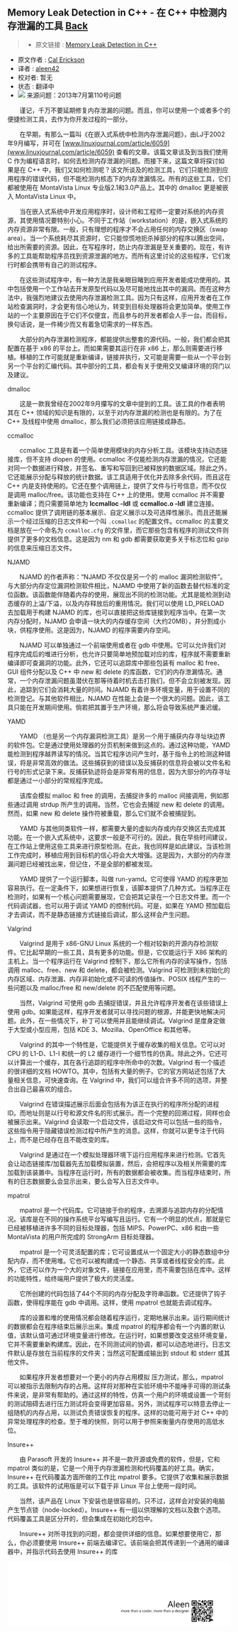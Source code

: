## Memory Leak Detection in C++ - 在 C++ 中检测内存泄漏的工具 [**Back**](./../translation.md)

> * 原文链接 : [Memory Leak Detection in C++](http://www.linuxjournal.com/article/6556?page=0,0)
* 原文作者 : [Cal Erickson](http://www.linuxjournal.com/user/801087)
* 译者 : [aleen42](https://github.com/aleen42) 
* 校对者: 暂无
* 状态 :  翻译中
* <img src="./cover110.small.jpg"> 来源问题：2013年7月第110号问题



&#160; &#160; &#160; &#160;谨记，千万不要延期修复内存泄漏的问题。而且，你可以使用一个或者多个的便捷检测工具，去作为你开发过程的一部分。

&#160; &#160; &#160; &#160;在早期，有那么一篇叫《在嵌入式系统中检测内存泄漏问题》，由LJ于2002年9月编写，并可在 [www.linuxjournal.com/article/6059](www.linuxjournal.com/article/6059) 查看的文章。该篇文章谈及到当我们使用 C 作为编程语言时，如何去检测内存泄漏的问题。而接下来，这篇文章将探讨如果是在 C++ 中，我们又如何检测呢？该文所谈及的检测工具，它们只能检测到应用程序的错误代码，但不能检测内核态下的内存泄漏情况。所有的这些工具，它们都被使用在 MontaVista Linux 专业版2.1和3.0产品上。其中的 dmalloc 更是被嵌入 MontaVista Linux 中。

&#160; &#160; &#160; &#160;当在嵌入式系统中开发应用程序时，设计师和工程师一定要对系统的内存资源，其使用情况要特别小心。不同于工作站（workstation）的是，嵌入式系统的内存资源非常有限。一般，只有理想的程序才不会占用任何的内存交换区（swap area）。当一个系统耗尽其资源时，它只能惊慌地扼杀掉部分的程序以腾出空间，给出所需要的资源。因此，在写程序时，防止内存泄漏是至关重要的。现在，有许多的工具能帮助程序员找到资源泄漏的地方。而所有这里讨论的这些程序，它们发行时都会携带有自己的测试程序。

&#160; &#160; &#160; &#160;在这些测试程序中，有一种方法是我亲眼目睹到应用开发者能成功使用的。其中包括使用一个工作站去开发原型代码以及尽可能地找出其中的漏洞。而在这种方法中，我强烈地建议去使用内存泄漏检测工具。因为只有这样，应用开发者在工作站检查漏洞时，才会更有信心地认为，转变到目标处理器将会更加简单。使用工作站的一个主要原因在于它们不仅便宜，而且参与的开发者都会人手一台。而目标，换句话说，是一件稀少而又有着急切需求的一样东西。

&#160; &#160; &#160; &#160;大部分的內存泄漏检测程序，都能提供出整套的源代码。一般，我们都会把其配置在基于 x86 的平台上。而如果需要其运行在非 x86 上，那么则需要进行移植。移植的工作可能就是重新编译，链接并执行，又可能是需要一些从一个平台到另一个平台的汇编代码。其中部分的工具，都会有关于使用交叉编译环境的窍门以及建议。

dmalloc

&#160; &#160; &#160; &#160;这是一款我曾经在2002年9月攥写的文章中提到的工具。该工具的作者表明其在 C++ 领域的知识是有限的，以至于对内存泄漏的检测也是有限的。为了在 C++ 及线程中使用 dmalloc，那么我们必须把该应用链接成静态。

ccmalloc

&#160; &#160; &#160; &#160;ccmalloc 工具是有着一个简单使用模块的内存分析工具。该模块支持动态链接库，但不支持 dlopen 的使用。ccmalloc 不仅能检测内存泄漏的情况，它还能对同一个数据进行释放，并签名、重写和写回到已被释放的数据区域。除此之外，它还能展示分配与释放的统计数据。该工具适用于优化并去除多余代码，而且这在 C++ 内是支持使用的。它还在整个调用链上，提供了文件与行号信息，而不仅仅是调用 malloc/free。该功能也支持在 C++ 上的使用。使用 ccmalloc 并不需要重新编译；而只需要简单地为 **lccmalloc -ldl** 或 **ccmalloc.o -ldl** 建立连接。ccmalloc 提供了调用链的基本展示、自定义展示以及可选择性展示。而且还能展示一个经过压缩的日志文件和一个叫 `.ccmalloc` 的配置文件。ccmalloc 的主要文档是放在一个命名为 `ccmalloc.cfg` 的文件里，而它那些包含有程序的测试文件则提供了更多的文档信息。这是因为 nm 和 gdb 都需要获取更多关于标志位和 gzip 的信息来压缩日志文件。

NJAMD

&#160; &#160; &#160; &#160;NJAMD 的作者声称：“NJAMD 不仅仅是另一个的 malloc 漏洞检测软件”。与大部分内存定位漏洞检测软件相比，NJAMD 中使用了新的函数去替代标准的定位函数。该函数能伴随着内存的使用，展现出不同的检测功能。尤其是能检测到动态缓存的上溢/下溢，以及内存释放后的重用情况。我们可以使用 LD_PRELOAD 去加载用于构建 NJAMD 的库，也可以直接把这些库链接到程序当中。在第一次内存分配时，NJAMD 会申请一块大的内存缓存空间（大约20MB），并分割成小块，供程序使用。这是因为，NJAMD 的程序需要内存空间。

&#160; &#160; &#160; &#160;NJAMD 可以单独通过一个前端使用或者在 gdb 中使用。它可以允许我们对程序完成后的堆进行分析，也允许只要简单地预加载对应的库，程序就不需要重新编译即可查漏洞的功能。此外，它还可以追踪库中那些包装有 malloc 和 free、GUI 组件分配以及 C++ 中 new 和 delete 的库函数，它们的内存泄漏情况。通常，一个内存泄漏问题虽潜伏在那等待着时机去击打我们，但不会立刻被发现。因此，追踪到它们会消耗大量的时间。NJAMD 有着许多环境变量，用于设置不同的检测登记。与其他软件相比，NJAMD 在性能上会是一个很大的问题。因此，该工具只能在开发期间使用。倘若把其置于生产环境，那么将会导致系统严重迟缓。

YAMD

&#160; &#160; &#160; &#160;YAMD （也是另一个内存漏洞检测工具）是另一个用于捕获内存寻址块边界的软件包。它是通过使用处理器的分页机制来做到这点的。通过这种功能，YAMD 能检测到程序越界读写的情况。当其它程序访问产生时，基于指令上的检测这种错误，将是非常高效的做法。这些捕获到的错误以及反捕获的信息将会被以文件名和行号的形式记录下来。反捕获轨迹将会是非常有用的信息，因为大部分的内存寻址都是通过一小部分的常规程序完成。

&#160; &#160; &#160; &#160;该库会模拟 malloc 和 free 的调用，去捕捉许多的 malloc 间接调用，例如那些通过调用 strdup 所产生的调用。当然，它也会去捕捉 new 和 delete 的调用。然而，如果 new 和 delete 操作符被重载，那么它们就不会被捕捉到。

&#160; &#160; &#160; &#160;YAMD 与其他同类软件一样，都需要大量的虚拟内存或内存交换区去完成其功能。在一个嵌入式系统中，这要求一般是不可行的。因此，我在早些时间建议，在工作站上使用这些工具来进行原型检测。在此，我也同样是如此建议。当该检测工作完成时，移植应用到目标机的信心将会大大增强。这是因为，大部分的内存泄漏问题已经被找出来，但记住，不是全部的都被发现。

&#160; &#160; &#160; &#160;YAMD 提供了一个运行脚本，叫做 run-yamd。它可使得 YAMD 的程序更加容易执行。在一定条件下，如果想进行恢复，该脚本提供了几种方式。当程序正在检测时，如果有一个核心问题需要展现，它会把其记录在一个日志文件里。而一个代码调试器，也可以用于调试 YAMD 的控制代码。可是，如果在 YAMD 预加载后才去调试，而不是静态链接方式链接后调试，那么这样会产生问题。

Valgrind

&#160; &#160; &#160; &#160;Valgrind 是用于 x86-GNU Linux 系统的一个相对较新的开源内存检测软件。它比起早期的一些工具，具有更多的功能。但是，它仅能运行于 X86 架构的主机上。当一个程序运行在 Valgrind 控制下，那么它所有内存的读写操作，包括调用 malloc、free、new 和 delete，都会被检测。Valgrind 可检测到未初始化的内存区域、内存泄漏、内存非初始化或不可读的传值操作、POSIX 线程产生的一些问题以及 malloc/free 和 new/delete 的不匹配使用等问题。

&#160; &#160; &#160; &#160;当然，Valgrind 可使用 gdb 去捕捉错误，并且允许程序开发者在该些错误上使用 gdb。如果能这样，程序开发者就可以寻找问题的根源，并能更快地解决问题。此外，在一些情况下，补丁可以使用并且能继续调试。Valgrind 是度身定做于大型或小型应用，包括 KDE 3、Mozilla、OpenOffice 和其他等。

&#160; &#160; &#160; &#160;Valgrind 的其中一个特性是，它能提供关于缓存收集的相关信息。它可以对 CPU 的 L1-D、L1-I 和统一的 L2 缓存进行一个细节性的仿真。除此之外，它还可以计算出一个缓存，其在各行追踪的程序中所命中的次数。Valgrind 有一个描述的很详细的文档 HOWTO。其中，包括有大量的例子。它的官方网站还包括了大量相关信息，可快速查询。在 Valgrind 中，我们可以组合许多不同的选项，并整合出自己最喜欢的组合。

&#160; &#160; &#160; &#160;Valgrind 在错误描述展示后面会包括有为该正在执行的程序所分配的进程 ID。而地址则是以行号和源文件名的形式展示。而一个完整的回溯过程，同样也会被展示出来。Valgrind 会读取一个启动文件，该启动文件可以包括一些的指令，这些指令用于隐藏错误检测过程中所产生的消息。这样，你就可以更专注于代码上，而不是已经存在且不能改变的库。

&#160; &#160; &#160; &#160;Valgrind 是通过在一个模拟处理器环境下运行应用程序来进行检测。它首先会让动态链接库/加载器先去加载模拟装置，然后，会把程序以及相关所需要的库加载到该装置中。当程序在运行时，所有的数据都会被收集。而当程序结束时，所有的日志数据要么会显示出来，要么会写入日志文件中。

mpatrol

&#160; &#160; &#160; &#160;mpatrol 是一个代码库。它可链接于你的程序，去溯源与追踪内存的分配情况。该库是在不同的操作系统平台写编写且运行。它有一个明显的优点，那就是它已经被移植进许多不同的目标处理器，包括 MIPS、PowerPC、x86 和由一些 MontaVista 的用户所完成的 StrongArm 目标处理器。

&#160; &#160; &#160; &#160;mpatrol 是一个可灵活配置的库；它可设置成从一个固定大小的静态数组中分配内存，而不使用堆。它也可以被构建成一个静态、共享或者线程安全的库。此外，它还可以作为一个大的对象文件，链接在应用里，而不需要包括在库中。这样的功能特性，给终端用户提供了极大的灵活度。

&#160; &#160; &#160; &#160;它所创建的代码包括了44个不同的内存分配及字符串函数。它还提供了钩子函数，使得程序能在 gdb 中调用。这样，使用 mpatrol 也就能去调试程序。

&#160; &#160; &#160; &#160;库的设置和堆的使用情况都会随着程序运行，定期地展示出来。运行期间统计的数据都会在程序结束后展示出来。集成 mpatrol 的程序都会有一个内置的默认值，该默认值可通过环境变量进行修改。在运行时，如果想要改变这些环境变量，它并不需要重新构建库。因此，在不同测试间的协调，都可以动态地进行。日志文件默认是存放在当前程序的文件夹；当然这可配置成输出到 stdout 和 stderr 或其他文件。

&#160; &#160; &#160; &#160;如果程序开发者想要对一个更小的内存占用模拟 压力测试，那么，mpatrol 可以被指示去限制内存的占用。这样将对那种在实验环境中不能唾手可得的测试条件来说，是非常有帮助的。通过这样的特性，仿真一个用户的环境或设置一个苛刻的测试阻碍去进行压力测试将会变得更加容易。另外，测试程序可以特意去停止一组随机的内存占用，以测试负责错误恢复的程序。这样的功能可用于对 C++ 中的异常处理程序的检查。至于堆的快照，则可以用于参照来衡量内存使用的高低水位。

Insure++

&#160; &#160; &#160; &#160;由 Parasoft 开发的 Insure++ 并不是一款开源或免费的软件，但是，它和 mpatrol 类似的是，它是一个用于内存泄漏检测和代码覆盖的好工具。确实， Insure++ 在代码覆盖方面所做的工作比 mpatrol 要多。它提供了收集和展示数据的工具。该软件的试用版是可以下载于非 Linux 平台上使用一段时间。

&#160; &#160; &#160; &#160;当然，该产品在 Linux 下安装也是很容易的。只不过，这样会对安装的电脑产生节点锁（node-locked）。Insure++ 有一组以供理解的文档以及数个选项。代码覆盖工具是区分开的，但会集成在初始化的包中。

&#160; &#160; &#160; &#160;Insure++ 对所寻找到的问题，都会提供详细的信息。如果想要使用它，那么，你必须要使用 Insure++ 前端去编译它。该前端会把其传递到一个通用的编译器中，并指示代码去使用 Insure++ 的库

<a href="http://aleen42.github.io/" target="_blank" ><img src="./../../pic/tail.gif"></a>
